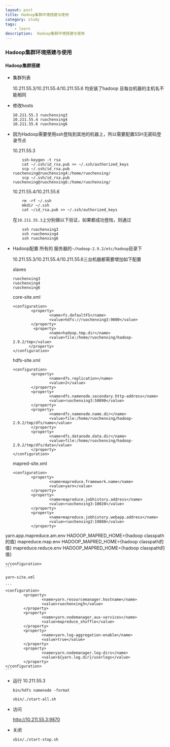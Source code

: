 ```yaml
---
layout: post
title: Hadoop集群环境搭建与使用
category: study
tags:
    - learn
description:  Hadoop集群环境搭建与使用
---
```



### Hadoop集群环境搭建与使用

#### Hadoop集群搭建
	
* 集群列表

	10.211.55.3/10.211.55.4/10.211.55.6 均安装了hadoop
  	且每台机器的主机名不能相同
	
* 修改hosts

	```
	10.211.55.3 ruochenxing3
	10.211.55.4 ruochenxing4
	10.211.55.6 ruochenxing6
	```
	
* 因为Hadoop需要使用ssh登陆到其他的机器上，所以需要配置SSH无密码登录节点

	10.211.55.3
	
	```
		ssh-keygen -t rsa
		cat ~/.ssh/id_rsa.pub >> ~/.ssh/authorized_keys
		scp ~/.ssh/id_rsa.pub ruochenxing@ruochenxing4:/home/ruochenxing/
		scp ~/.ssh/id_rsa.pub ruochenxing@ruochenxing6:/home/ruochenxing/
	```
	
	10.211.55.4/10.211.55.6
	
	```
		rm -rf ~/.ssh
		mkdir ~/.ssh
		cat ~/id_rsa.pub >> ~/.ssh/authorized_keys
	```
	
	在`10.211.55.3`上分别做以下验证，如果都成功登陆，则通过
	
	```
		ssh ruochenxing3
		ssh ruochenxing4
		ssh ruochenxing6
	```
		
* Hadoop配置 所有的 服务器的`~/hadoop-2.9.2/etc/hadoop`目录下
	
	10.211.55.3/10.211.55.4/10.211.55.6三台机器都需要增加如下配置
	
	
	
	slaves
	
	```
	ruochenxing3
	ruochenxing4
	ruochenxing6
	```
	
	core-site.xml
	
	```
	<configuration>
	        <property>
	                <name>fs.defaultFS</name>
	                <value>hdfs://ruochenxing3:9000</value>
	        </property>
			 <property>
	                <name>hadoop.tmp.dir</name>
	                <value>file:/home/ruochenxing/hadoop-2.9.2/tmp</value>
	       </property>
	</configuration>
	```
	
	hdfs-site.xml
	
	```
	<configuration>
	        <property>
	                <name>dfs.replication</name>
	                <value>2</value>
	        </property>
	        <property>
	                <name>dfs.namenode.secondary.http-address</name>
	                <value>ruochenxing3:50090</value>
	        </property>
	        <property>
	                <name>dfs.namenode.name.dir</name>
	                <value>file:/home/ruochenxing/hadoop-2.9.2/tmp/dfs/name</value>
	        </property>
	        <property>
	                <name>dfs.datanode.data.dir</name>
	                <value>file:/home/ruochenxing/hadoop-2.9.2/tmp/dfs/data</value>
	        </property>
	</configuration>
	```
	
	mapred-site.xml
	
	```
	<configuration>
	        <property>
	                <name>mapreduce.framework.name</name>
	                <value>yarn</value>
	        </property>
	        <property>
	                <name>mapreduce.jobhistory.address</name>
	                <value>ruochenxing3:10020</value>
	        </property>
	        <property>
	                <name>mapreduce.jobhistory.webapp.address</name>
	                <value>ruochenxing3:19888</value>
	        </property>
 <property>
		<name>yarn.app.mapreduce.am.env</name> 
		<value>HADOOP_MAPRED_HOME={hadoop classpath的值}</value>
	</property>
	<property>
		<name>mapreduce.map.env</name>
		<value>HADOOP_MAPRED_HOME={hadoop classpath的值}</value>
	</property>
	<property>
		<name>mapreduce.reduce.env</name>
		<value>HADOOP_MAPRED_HOME={hadoop classpath的值}</value>
	</property>
 
	</configuration>
	```
	
	yarn-site.xml
	
	```
	<configuration>
	        <property>
	                <name>yarn.resourcemanager.hostname</name>
	                <value>ruochenxing3</value>
	        </property>
	        <property>
	                <name>yarn.nodemanager.aux-services</name>
	                <value>mapreduce_shuffle</value>
	        </property>
	        <property>
	                <name>yarn.log-aggregation-enable</name>
	                <value>true</value>
	        </property>
	        <property>
	                <name>yarn.nodemanager.log-dirs</name>
	                <value>${yarn.log.dir}/userlogs</value>
	        </property>
	</configuration>
	```
	
* 运行 10.211.55.3

	`bin/hdfs namenode -format`
	
	`sbin/./start-all.sh`
	
* 访问

	http://10.211.55.3:9870
	
* 关闭

	`sbin/./start-stop.sh`
